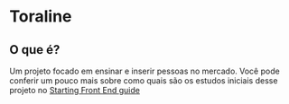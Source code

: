 # Toraline

## O que é?

Um projeto focado em ensinar e inserir pessoas no mercado. Você pode conferir um pouco mais sobre como quais são os estudos iniciais desse projeto no [Starting Front End guide](https://github.com/juunegreiros/starting-front-dev-guide)
